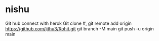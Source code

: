 # nishu
Git hub  connect with herok 
Git clone #, git remote add origin https://github.com/jithu3/Rohit.git
git branch -M main
git push -u origin main
